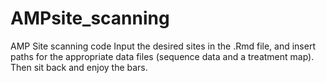# AMPsite_scanning
AMP Site scanning code
Input the desired sites in the .Rmd file, and insert paths for the appropriate data files (sequence data and a treatment map). Then sit back and enjoy the bars.